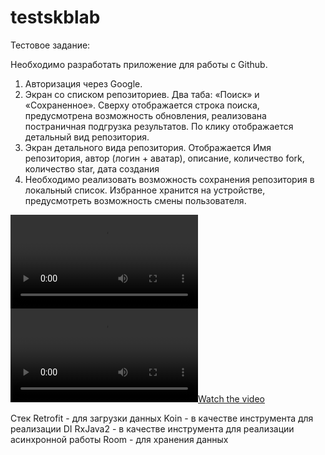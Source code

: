 # testskblab
Тестовое задание:

Необходимо разработать приложение для работы с Github.
1. Авторизация через Google.
2. Экран со списком репозиториев. Два таба: «Поиск» и «Сохраненное». Сверху
отображается строка поиска, предусмотрена возможность обновления, реализована
постраничная подгрузка результатов. По клику отображается детальный вид
репозитория.
3. Экран детального вида репозитория. Отображается Имя репозитория, автор (логин +
аватар), описание, количество fork, количество star, дата создания
4. Необходимо реализовать возможность сохранения репозитория в локальный список.
Избранное хранится на устройстве, предусмотреть возможность смены
пользователя.

![](https://github.com/AlekseyKonovalov/testskblab/blob/master/preview-video.webm)
[![Watch the video](https://github.com/AlekseyKonovalov/testskblab/blob/master/preview-video.webm)](https://github.com/AlekseyKonovalov/testskblab/blob/master/preview-video.webm)

Стек
Retrofit - для загрузки данных
Koin - в качестве инструмента для реализации DI
RxJava2 - в качестве инструмента для реализации асинхронной работы
Room - для хранения данных

